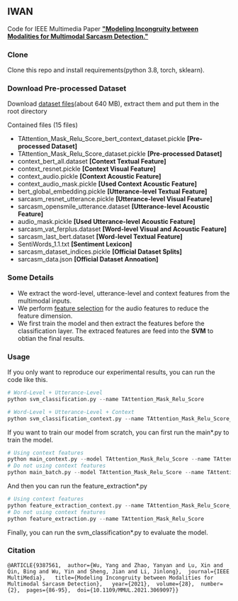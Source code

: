 ## IWAN

Code for IEEE Multimedia Paper [**"Modeling Incongruity between Modalities for Multimodal Sarcasm Detection."**](https://ieeexplore.ieee.org/document/9387561)

### Clone
Clone this repo and install requirements(python 3.8, torch, sklearn).

### Download Pre-processed Dataset
Download [dataset files](https://cowtransfer.com/s/31a630e5ab3f40)(about 640 MB), extract them and put them in the root directory

Contained files (15 files)
- TAttention_Mask_Relu_Score_bert_context_dataset.pickle **[Pre-processed Dataset]**
- TAttention_Mask_Relu_Score_dataset.pickle **[Pre-processed Dataset]**
- context_bert_all.dataset **[Context Textual Feature]**
- context_resnet.pickle **[Context Visual Feature]**
- context_audio.pickle **[Context Acoustic Feature]**
- context_audio_mask.pickle **[Used Context Acoustic Feature]**
- bert_global_embedding.pickle **[Utterance-level Textual Feature]**
- sarcasm_resnet_utterance.pickle **[Utterance-level Visual Feature]**
- sarcasm_opensmile_utterance.dataset **[Utterance-level Acoustic Feature]**
- audio_mask.pickle **[Used Utterance-level Acoustic Feature]** 
- sarcasm_vat_ferplus.dataset **[Word-level Visual and Acoustic Feature]** 
- sarcasm_last_bert.dataset **[Word-level Textual Feature]** 
- SentiWords_1.1.txt **[Sentiment Lexicon]**
- sarcasm_dataset_indices.pickle **[Official Dataset Splits]**
- sarcasm_data.json **[Official Dataset Annoation]**

### Some Details
- We extract the word-level, utterance-level and context features from the multimodal inputs. 
- We perform [feature selection](https://scikit-learn.org/stable/modules/feature_selection.html#feature-selection-using-selectfrommodel) for the audio features to reduce the feature dimension.  
- We first train the model and then extract the features before the classification layer. The extraced features are feed into the **SVM** to obtian the final results. 


### Usage
If you only want to reproduce our experimental results, you can run the code like this.

```python
# Word-Level + Utterance-Level
python svm_classification.py --name TAttention_Mask_Relu_Score

# Word-Level + Utterance-Level + Context
python svm_classification_context.py --name TAttention_Mask_Relu_Score_bert_context
```

If you want to train our model from scratch, you can first run the main*.py to train the model.

```python
# Using context features
python main_context.py --model TAttention_Mask_Relu_Score --name TAttention_Mask_Relu_Score_bert_context
# Do not using context features
python main_batch.py --model TAttention_Mask_Relu_Score --name TAttention_Mask_Relu_Score
```
And then you can run the feature_extraction*.py

```python
# Using context features
python feature_extraction_context.py --name TAttention_Mask_Relu_Score_bert_context
# Do not using context features
python feature_extraction.py --name TAttention_Mask_Relu_Score
```
Finally, you can run the svm_classification*.py to evaluate the model.


### Citation
```
@ARTICLE{9387561,  author={Wu, Yang and Zhao, Yanyan and Lu, Xin and Qin, Bing and Wu, Yin and Sheng, Jian and Li, Jinlong},  journal={IEEE MultiMedia},   title={Modeling Incongruity between Modalities for Multimodal Sarcasm Detection},   year={2021},  volume={28},  number={2},  pages={86-95},  doi={10.1109/MMUL.2021.3069097}}
```
